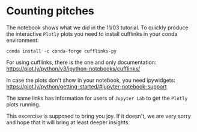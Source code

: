 # Counting pitches

The notebook shows what we did in the 11/03 tutorial. To quickly produce the interactive `Plotly` plots you need to install cufflinks in your conda environment:

    conda install -c conda-forge cufflinks-py 
   
For using cufflinks, there is the one and only documentation: https://plot.ly/python/v3/ipython-notebooks/cufflinks/

In case the plots don't show in your notebook, you need ipywidgets: https://plot.ly/python/getting-started/#jupyter-notebook-support

The same links has information for users of `Jupyter Lab` to get the `Plotly` plots running.

This excercise is supposed to bring you joy. If it doesn't, we are very sorry and hope that it will bring at least deeper insights.
